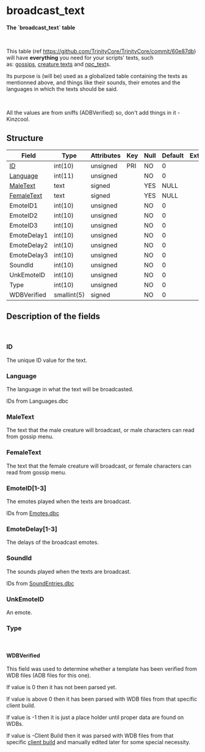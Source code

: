 # broadcast\_text

**The \`broadcast\_text\` table**

 

This table (ref <https://github.com/TrinityCore/TrinityCore/commit/60e87db>) will have **everything** you need for your scripts' texts, such as: [gossips](gossip_menu_option.md), [creature texts](creature_text.md) and [npc\_text](npc_text.md)s.

Its purpose is (will be) used as a globalized table containing the texts as mentionned above, and things like their sounds, their emotes and the languages in which the texts should be said.

 

All the values are from sniffs (ADBVerified) so, don't add things in it - Kinzcool.

## Structure

| Field                                    | Type        | Attributes | Key | Null | Default | Extra | Comment |
|------------------------------------------|-------------|------------|-----|------|---------|-------|---------|
| [ID](#id)                 | int(10)     | unsigned   | PRI | NO   | 0       |       |         |
| [Language](#language)     | int(11)     | unsigned   |     | NO   | 0       |       |         |
| [MaleText](#maletext)     | text        | signed     |     | YES  | NULL    |       |         |
| [FemaleText](#femaletext) | text        | signed     |     | YES  | NULL    |       |         |
| EmoteID1                                 | int(10)     | unsigned   |     | NO   | 0       |       |         |
| EmoteID2                                 | int(10)     | unsigned   |     | NO   | 0       |       |         |
| EmoteID3                                 | int(10)     | unsigned   |     | NO   | 0       |       |         |
| EmoteDelay1                              | int(10)     | unsigned   |     | NO   | 0       |       |         |
| EmoteDelay2                              | int(10)     | unsigned   |     | NO   | 0       |       |         |
| EmoteDelay3                              | int(10)     | unsigned   |     | NO   | 0       |       |         |
| SoundId                                  | int(10)     | unsigned   |     | NO   | 0       |       |         |
| UnkEmoteID                               | int(10)     | unsigned   |     | NO   | 0       |       |         |
| Type                                     | int(10)     | unsigned   |     | NO   | 0       |       |         |
| WDBVerified                              | smallint(5) | signed     |     | NO   | 0       |       |         |

## Description of the fields

 

### ID

The unique ID value for the text.

### Language

The language in what the text will be broadcasted.

IDs from Languages.dbc

### MaleText

The text that the male creature will broadcast, or male characters can read from gossip menu.

### FemaleText

The text that the female creature will broadcast, or female characters can read from gossip menu.

### EmoteID\[1-3\]

The emotes played when the texts are broadcast.

IDs from [Emotes.dbc](../../dbc/Emotes.md)

### EmoteDelay\[1-3\]

The delays of the broadcast emotes.

### SoundId

The sounds played when the texts are broadcast.

IDs from [SoundEntries.dbc](../../dbc/SoundEntries.md)

### UnkEmoteID

An emote.

### Type

 

#### WDBVerified

This field was used to determine whether a template has been verified from WDB files (ADB files for this one).

If value is 0 then it has not been parsed yet.

If value is above 0 then it has been parsed with WDB files from that specific client build.

If value is -1 then it is just a place holder until proper data are found on WDBs.

If value is -Client Build then it was parsed with WDB files from that specific [client build](../auth/realmlist.md#gamebuild "DB:Auth:realmlist") and manually edited later for some special necessity.

 
